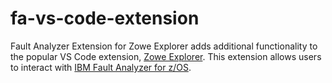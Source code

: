 # fa-vs-code-extension
Fault Analyzer Extension for Zowe Explorer adds additional functionality to the popular VS Code extension, [Zowe Explorer](https://github.com/zowe/vscode-extension-for-zowe). This extension allows users to interact with [IBM Fault Analyzer for z/OS](https://www.ibm.com/products/fault-analyzer-for-zos).
